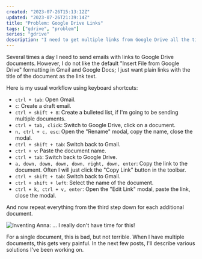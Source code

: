 ```yaml
---
created: "2023-07-26T15:13:12Z"
updated: "2023-07-26T21:39:14Z"
title: "Problem: Google Drive Links"
tags: ["gdrive", "problem"]
series: "gdrive"
description: "I need to get multiple links from Google Drive all the time."
---
```


Several times a day I need to send emails with links to Google Drive documents. However, I do not like the default "Insert File from Google Drive" formatting in Gmail and Google Docs; I just want plain links with the title of the document as the link text.

Here is my usual workflow using keyboard shortcuts:

- `ctrl + tab`: Open Gmail.
- `c`: Create a draft email.
- `ctrl + shift + 8`: Create a bulleted list, if I'm going to be sending multiple documents.
- `ctrl + tab, click`: Switch to Google Drive, click on a document.
- `n, ctrl + c, esc`: Open the "Rename" modal, copy the name, close the modal.
- `ctrl + shift + tab`: Switch back to Gmail.
- `ctrl + v`: Paste the document name.
- `ctrl + tab`: Switch back to Google Drive.
- `a, down, down, down, down, right, down, enter`: Copy the link to the document. Often I will just click the "Copy Link" button in the toolbar.
- `ctrl + shift + tab`: Switch back to Gmail.
- `ctrl + shift + left`: Select the name of the document.
- `ctrl + k, ctrl + v, enter`: Open the "Edit Link" modal, paste the link, close the modal.

And now repeat everything from the third step down for each additional document.

<img src="/static/assets/inventing-anna-no-time.gif" alt="Inventing Anna: ... I really don't have time for this!" />

For a single document, this is bad, but not terrible. When I have multiple documents, this gets very painful. In the next few posts, I'll describe various solutions I've been working on.
